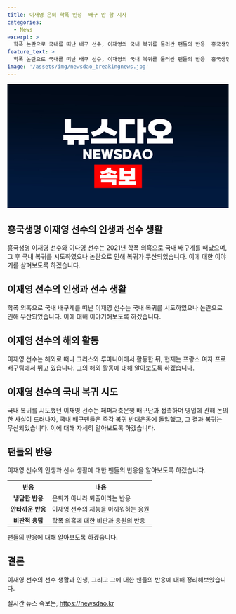 ```yaml
---
title: 이재영 은퇴 학폭 인정  배구 안 함 시사 
categories:
  - News
excerpt: >
  학폭 논란으로 국내를 떠난 배구 선수, 이재영의 국내 복귀를 둘러싼 팬들의 반응  흥국생명과 GS칼텍스의 경기에서 올스타에 선정된 이재영과 이다영 자매가 2021년에 학폭 의혹으로 국내를 떠났다. 이재영은 국내 복귀를 시도했지만 팬들의 반대로 무산됐다. 이재영은 팬들에게 은퇴가 아닌 퇴출로 끝나지 않고, 재능을 잊지 말라며 다짐했다. 반면 이다영은 프랑스에서 활약 중이며, 이재영의 학폭 의혹 논란에 대해 냉담한 반응을 받고 있다.
feature_text: >
  학폭 논란으로 국내를 떠난 배구 선수, 이재영의 국내 복귀를 둘러싼 팬들의 반응  흥국생명과 GS칼텍스의 경기에서 올스타에 선정된 이재영과 이다영 자매가 2021년에 학폭 의혹으로 국내를 떠났다. 이재영은 국내 복귀를 시도했지만 팬들의 반대로 무산됐다. 이재영은 팬들에게 은퇴가 아닌 퇴출로 끝나지 않고, 재능을 잊지 말라며 다짐했다. 반면 이다영은 프랑스에서 활약 중이며, 이재영의 학폭 의혹 논란에 대해 냉담한 반응을 받고 있다.
image: '/assets/img/newsdao_breakingnews.jpg'
---
```


<p><img src="/assets/img/newsdao_breakingnews.jpg" alt="implanttips 속보" /></p>

<h2 data-ke-size="size26">흥국생명 이재영 선수의 인생과 선수 생활</h2>

<p data-ke-size="size16">흥국생명 이재영 선수와 이다영 선수는 2021년 학폭 의혹으로 국내 배구계를 떠났으며, 그 후 국내 복귀를 시도하였으나 논란으로 인해 복귀가 무산되었습니다. 이에 대한 이야기를 살펴보도록 하겠습니다.</p>

<h2 data-ke-size="size26">이재영 선수의 인생과 선수 생활</h2>

<p data-ke-size="size16">학폭 의혹으로 국내 배구계를 떠난 이재영 선수는 국내 복귀를 시도하였으나 논란으로 인해 무산되었습니다. 이에 대해 이야기해보도록 하겠습니다.</p>

<h2 data-ke-size="size26">이재영 선수의 해외 활동</h2>

<p data-ke-size="size16">이재영 선수는 해외로 떠나 그리스와 루마니아에서 활동한 뒤, 현재는 프랑스 여자 프로 배구팀에서 뛰고 있습니다. 그의 해외 활동에 대해 알아보도록 하겠습니다.</p>

<h2 data-ke-size="size26">이재영 선수의 국내 복귀 시도</h2>

<p data-ke-size="size16">국내 복귀를 시도했던 이재영 선수는 페퍼저축은행 배구단과 접촉하며 영입에 관해 논의한 사실이 드러나자, 국내 배구팬들은 즉각 복귀 반대운동에 돌입했고, 그 결과 복귀는 무산되었습니다. 이에 대해 자세히 알아보도록 하겠습니다.</p>

<h2 data-ke-size="size26">팬들의 반응</h2>

<p data-ke-size="size16">이재영 선수의 인생과 선수 생활에 대한 팬들의 반응을 알아보도록 하겠습니다.</p>

<table>
    <tr>
        <th>반응</th>
        <th>내용</th>
    </tr>
    <tr>
        <td style="text-align: center; height: 17px;"><b>냉담한 반응</b></td>
        <td>은퇴가 아니라 퇴출이라는 반응</td>
    </tr>
    <tr>
        <td style="text-align: center; height: 17px;"><b>안타까운 반응</b></td>
        <td>이재영 선수의 재능을 아까워하는 응원</td>
    </tr>
    <tr>
        <td style="text-align: center; height: 17px;"><b>비판적 응답</b></td>
        <td>학폭 의혹에 대한 비판과 응원의 반응</td>
    </tr>
</table>

<p data-ke-size="size16">팬들의 반응에 대해 알아보도록 하겠습니다.</p>

<h2 data-ke-size="size26">결론</h2>

<p data-ke-size="size16">이재영 선수의 선수 생활과 인생, 그리고 그에 대한 팬들의 반응에 대해 정리해보았습니다.</p>
실시간 뉴스 속보는, <a href="https://newsdao.kr" rel="dofollow">https://newsdao.kr</a>


